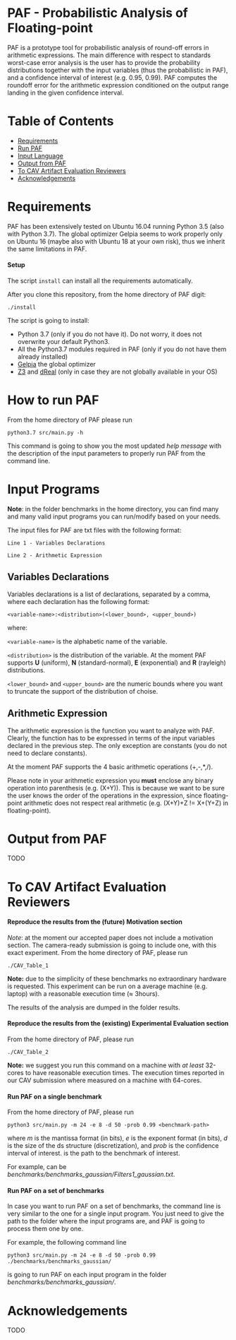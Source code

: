# PAF - Probabilistic Analysis of Floating-point 
PAF is a prototype tool for probabilistic analysis of round-off errors in arithmetic expressions. 
The main difference with respect to standards worst-case error analysis is the user has to provide the 
probability distributions together with the input variables (thus the probabilistic in PAF), 
and a confidence interval of interest (e.g. 0.95, 0.99). PAF computes the roundoff error for the arithmetic expression 
conditioned on the output range landing in the given confidence interval.

# Table of Contents
- [Requirements](#requirements)
- [Run PAF](#run)
- [Input Language](#input)
- [Output from PAF](#output) 
- [To CAV Artifact Evaluation Reviewers](#cav)
- [Acknowledgements](#ack)

# <a name="requirements"></a> Requirements
PAF has been extensively tested on Ubuntu 16.04 running Python 3.5 (also with Python 3.7).
The global optimizer Gelpia seems to work properly only on Ubuntu 16 
(maybe also with Ubuntu 18 at your own risk), thus we inherit the same limitations in PAF.

#### Setup
The script ```install``` can install all the requirements automatically.

After you clone this repository, from the home directory of PAF digit:

```./install```

The script is going to install:
* Python 3.7 (only if you do not have it). Do not worry, it does not overwrite your default Python3.
* All the Python3.7 modules required in PAF (only if you do not have them already installed)
* [Gelpia](https://github.com/soarlab/gelpia/) the global optimizer
* [Z3](https://github.com/Z3Prover/z3) and [dReal](https://github.com/dreal/dreal4) (only in case they are not globally available in your OS)

# <a name="run"></a> How to run PAF
From the home directory of PAF please run

``` python3.7 src/main.py -h ``` 

This command is going to show you the most updated *help message* with the description of the input parameters to properly run PAF from the command line.

# <a name="input"></a> Input Programs

**Note**: in the folder benchmarks in the home directory, you can find many and many valid input programs you can run/modify based on your needs.

The input files for PAF are txt files with the following format:

``` Line 1 - Variables Declarations ``` 

``` Line 2 - Arithmetic Expression ```

## Variables Declarations

Variables declarations is a list of declarations, separated by a comma, where each declaration has the following format:

``` <variable-name>:<distribution>(<lower_bound>, <upper_bound>) ```

where:

``` <variable-name> ``` is the alphabetic name of the variable.

``` <distribution> ``` is the distribution of the variable. At the moment PAF supports **U** (uniform), **N** (standard-normal), **E** (exponential) and **R** (rayleigh) distributions.

``` <lower_bound> ``` and ```<upper_bound>``` are the numeric bounds where you want to truncate the support of the distribution of choise.

## Arithmetic Expression
The arithmetic expression is the function you want to analyze with PAF. Clearly, the function has to be expressed in terms of the input variables declared in the previous step. The only exception are constants (you do not need to declare constants). 

At the moment PAF supports the 4 basic arithmetic operations (+,-,\*,/).

Please note in your arithmetic expression you **must** enclose any binary operation into parenthesis (e.g. (X+Y)). 
This is because we want to be sure the user knows the order of the operations in the expression, since floating-point arithmetic does not respect real arithmetic (e.g. (X+Y)+Z != X+(Y+Z) in floating-point).

# <a name="output"></a> Output from PAF
TODO

# <a name="cav"></a> To CAV Artifact Evaluation Reviewers

#### Reproduce the results from the (future) Motivation section
*Note*: at the moment our accepted paper does not include a motivation section. The camera-ready submission is going to include one, with this exact experiment.
From the home directory of PAF, please run

``` ./CAV_Table_1 ```

**Note:** due to the simplicity of these benchmarks no extraordinary hardware is requested. This experiment can be run on a average machine (e.g. laptop) with a reasonable execution time (≈ 3hours).

The results of the analysis are dumped in the folder results.

#### Reproduce the results from the (existing) Experimental Evaluation section
From the home directory of PAF, please run

``` ./CAV_Table_2 ```

**Note:** we suggest you run this command on a machine with *at least* 32-cores to have reasonable execution times. The execution times reported in our CAV submission where measured on a machine with 64-cores.

#### Run PAF on a single benchmark
From the home directory of PAF, please run

```python3 src/main.py -m 24 -e 8 -d 50 -prob 0.99 <benchmark-path>```

where *m* is the mantissa format (in bits), *e* is the exponent format (in bits), *d* is the size of the ds structure (discretization), and *prob* is the confidence interval of interest. *<benchmark-path>* is the path to the benchmark of interest.
  
For example, <benchmark-path> can be *benchmarks/benchmarks_gaussian/Filters1_gaussian.txt*.

#### Run PAF on a set of benchmarks
In case you want to run PAF on a set of benchmarks, the command line is very similar to the one for a single input program.
You just need to give the path to the folder where the input programs are, and PAF is going to process them one by one.

For example, the following command line

```python3 src/main.py -m 24 -e 8 -d 50 -prob 0.99 ./benchmarks/benchmarks_gaussian/```

is going to run PAF on each input program in the folder *benchmarks/benchmarks_gaussian/*.

# <a name="ack"></a> Acknowledgements
TODO

